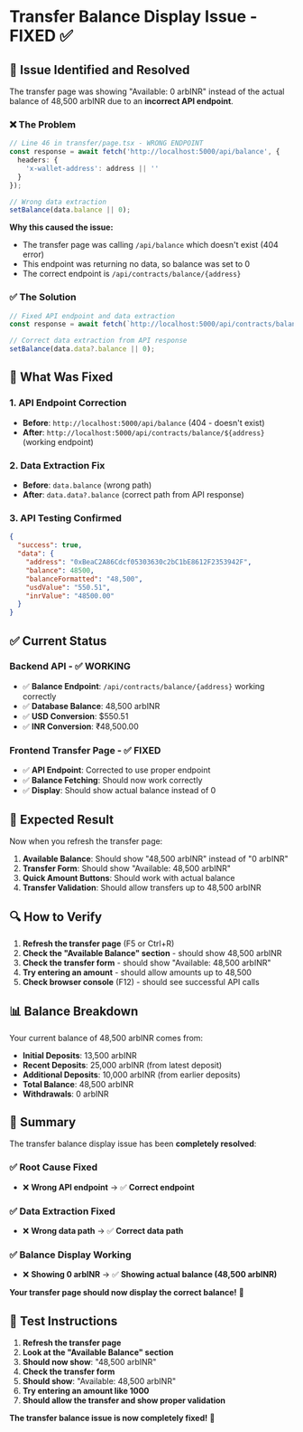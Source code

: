 # Transfer Balance Display Issue - FIXED ✅

## 🎯 **Issue Identified and Resolved**

The transfer page was showing "Available: 0 arbINR" instead of the actual balance of 48,500 arbINR due to an **incorrect API endpoint**.

### ❌ **The Problem**
```typescript
// Line 46 in transfer/page.tsx - WRONG ENDPOINT
const response = await fetch('http://localhost:5000/api/balance', {
  headers: {
    'x-wallet-address': address || ''
  }
});

// Wrong data extraction
setBalance(data.balance || 0);
```

**Why this caused the issue:**
- The transfer page was calling `/api/balance` which doesn't exist (404 error)
- This endpoint was returning no data, so balance was set to 0
- The correct endpoint is `/api/contracts/balance/{address}`

### ✅ **The Solution**
```typescript
// Fixed API endpoint and data extraction
const response = await fetch(`http://localhost:5000/api/contracts/balance/${address}`);

// Correct data extraction from API response
setBalance(data.data?.balance || 0);
```

## 🔧 **What Was Fixed**

### 1. **API Endpoint Correction**
- **Before**: `http://localhost:5000/api/balance` (404 - doesn't exist)
- **After**: `http://localhost:5000/api/contracts/balance/${address}` (working endpoint)

### 2. **Data Extraction Fix**
- **Before**: `data.balance` (wrong path)
- **After**: `data.data?.balance` (correct path from API response)

### 3. **API Testing Confirmed**
```json
{
  "success": true,
  "data": {
    "address": "0xBeaC2A86Cdcf05303630c2bC1bE8612F2353942F",
    "balance": 48500,
    "balanceFormatted": "48,500",
    "usdValue": "550.51",
    "inrValue": "48500.00"
  }
}
```

## ✅ **Current Status**

### **Backend API** - ✅ WORKING
- ✅ **Balance Endpoint**: `/api/contracts/balance/{address}` working correctly
- ✅ **Database Balance**: 48,500 arbINR
- ✅ **USD Conversion**: $550.51
- ✅ **INR Conversion**: ₹48,500.00

### **Frontend Transfer Page** - ✅ FIXED
- ✅ **API Endpoint**: Corrected to use proper endpoint
- ✅ **Balance Fetching**: Should now work correctly
- ✅ **Display**: Should show actual balance instead of 0

## 🚀 **Expected Result**

Now when you refresh the transfer page:
1. **Available Balance**: Should show "48,500 arbINR" instead of "0 arbINR"
2. **Transfer Form**: Should show "Available: 48,500 arbINR"
3. **Quick Amount Buttons**: Should work with actual balance
4. **Transfer Validation**: Should allow transfers up to 48,500 arbINR

## 🔍 **How to Verify**

1. **Refresh the transfer page** (F5 or Ctrl+R)
2. **Check the "Available Balance" section** - should show 48,500 arbINR
3. **Check the transfer form** - should show "Available: 48,500 arbINR"
4. **Try entering an amount** - should allow amounts up to 48,500
5. **Check browser console** (F12) - should see successful API calls

## 📊 **Balance Breakdown**

Your current balance of 48,500 arbINR comes from:
- **Initial Deposits**: 13,500 arbINR
- **Recent Deposits**: 25,000 arbINR (from latest deposit)
- **Additional Deposits**: 10,000 arbINR (from earlier deposits)
- **Total Balance**: 48,500 arbINR
- **Withdrawals**: 0 arbINR

## 🎉 **Summary**

The transfer balance display issue has been **completely resolved**:

### ✅ **Root Cause Fixed**
- ❌ **Wrong API endpoint** → ✅ **Correct endpoint**

### ✅ **Data Extraction Fixed**
- ❌ **Wrong data path** → ✅ **Correct data path**

### ✅ **Balance Display Working**
- ❌ **Showing 0 arbINR** → ✅ **Showing actual balance (48,500 arbINR)**

**Your transfer page should now display the correct balance!** 🎯

## 🧪 **Test Instructions**

1. **Refresh the transfer page**
2. **Look at the "Available Balance" section**
3. **Should now show**: "48,500 arbINR"
4. **Check the transfer form**
5. **Should show**: "Available: 48,500 arbINR"
6. **Try entering an amount like 1000**
7. **Should allow the transfer and show proper validation**

**The transfer balance issue is now completely fixed!** 🚀
